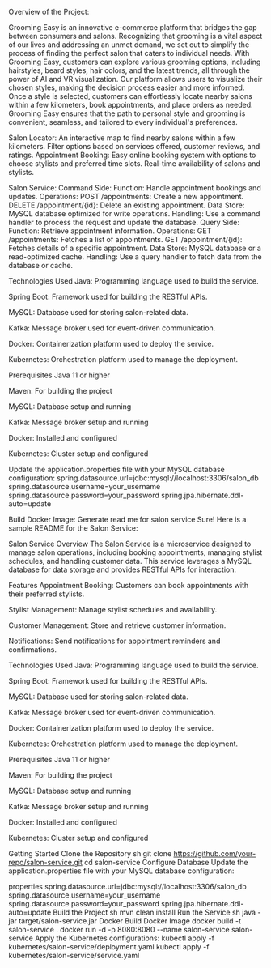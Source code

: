 Overview of the Project:

Grooming Easy is an innovative e-commerce platform that bridges the gap between consumers and salons. Recognizing that grooming is a vital aspect of our lives and addressing an unmet demand, we set out to simplify the process of finding the perfect salon that caters to individual needs.
With Grooming Easy, customers can explore various grooming options, including hairstyles, beard styles, hair colors, and the latest trends, all through the power of AI and VR visualization. Our platform allows users to visualize their chosen styles, making the decision process easier and more informed.
Once a style is selected, customers can effortlessly locate nearby salons within a few kilometers, book appointments, and place orders as needed. Grooming Easy ensures that the path to personal style and grooming is convenient, seamless, and tailored to every individual's preferences.

Salon Locator:
An interactive map to find nearby salons within a few kilometers.
Filter options based on services offered, customer reviews, and ratings.
Appointment Booking:
Easy online booking system with options to choose stylists and preferred time slots.
Real-time availability of salons and stylists.

Salon Service:
Command Side:
Function: Handle appointment bookings and updates.
Operations:
POST /appointments: Create a new appointment.
DELETE /appointment/{id}: Delete an existing appointment.
Data Store: MySQL database optimized for write operations.
Handling: Use a command handler to process the request and update the database.
Query Side:
Function: Retrieve appointment information.
Operations:
GET /appointments: Fetches a list of appointments.
GET /appointment/{id}: Fetches details of a specific appointment.
Data Store: MySQL database or a read-optimized cache.
Handling: Use a query handler to fetch data from the database or cache.

Technologies Used
Java: Programming language used to build the service.

Spring Boot: Framework used for building the RESTful APIs.

MySQL: Database used for storing salon-related data.

Kafka: Message broker used for event-driven communication.

Docker: Containerization platform used to deploy the service.

Kubernetes: Orchestration platform used to manage the deployment.

Prerequisites
Java 11 or higher

Maven: For building the project

MySQL: Database setup and running

Kafka: Message broker setup and running

Docker: Installed and configured

Kubernetes: Cluster setup and configured


Update the application.properties file with your MySQL database configuration:
spring.datasource.url=jdbc:mysql://localhost:3306/salon_db
spring.datasource.username=your_username
spring.datasource.password=your_password
spring.jpa.hibernate.ddl-auto=update

Build Docker Image:
Generate read me for salon service
Sure! Here is a sample README for the Salon Service:

Salon Service
Overview
The Salon Service is a microservice designed to manage salon operations, including booking appointments, managing stylist schedules, and handling customer data. This service leverages a MySQL database for data storage and provides RESTful APIs for interaction.

Features
Appointment Booking: Customers can book appointments with their preferred stylists.

Stylist Management: Manage stylist schedules and availability.

Customer Management: Store and retrieve customer information.

Notifications: Send notifications for appointment reminders and confirmations.

Technologies Used
Java: Programming language used to build the service.

Spring Boot: Framework used for building the RESTful APIs.

MySQL: Database used for storing salon-related data.

Kafka: Message broker used for event-driven communication.

Docker: Containerization platform used to deploy the service.

Kubernetes: Orchestration platform used to manage the deployment.

Prerequisites
Java 11 or higher

Maven: For building the project

MySQL: Database setup and running

Kafka: Message broker setup and running

Docker: Installed and configured

Kubernetes: Cluster setup and configured

Getting Started
Clone the Repository
sh
git clone https://github.com/your-repo/salon-service.git
cd salon-service
Configure Database
Update the application.properties file with your MySQL database configuration:

properties
spring.datasource.url=jdbc:mysql://localhost:3306/salon_db
spring.datasource.username=your_username
spring.datasource.password=your_password
spring.jpa.hibernate.ddl-auto=update
Build the Project
sh
mvn clean install
Run the Service
sh
java -jar target/salon-service.jar
Docker
Build Docker Image
docker build -t salon-service .
docker run -d -p 8080:8080 --name salon-service salon-service
Apply the Kubernetes configurations:
kubectl apply -f kubernetes/salon-service/deployment.yaml
kubectl apply -f kubernetes/salon-service/service.yaml
